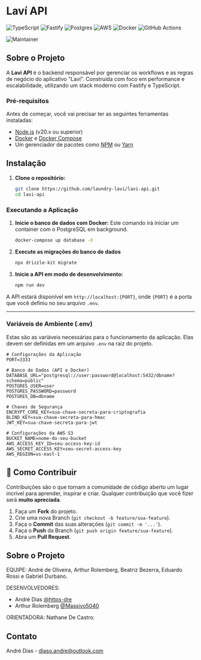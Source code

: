 # Laví API

![TypeScript](https://img.shields.io/badge/typescript-%23007ACC.svg?style=for-the-badge&logo=typescript&logoColor=white)
![Fastify](https://img.shields.io/badge/fastify-%23000000.svg?style=for-the-badge&logo=fastify&logoColor=white)
![Postgres](https://img.shields.io/badge/postgres-%23316192.svg?style=for-the-badge&logo=postgresql&logoColor=white)
![AWS](https://img.shields.io/badge/AWS-%23FF9900.svg?style=for-the-badge&logo=amazon-aws&logoColor=white)
![Docker](https://img.shields.io/badge/docker-%230db7ed.svg?style=for-the-badge&logo=docker&logoColor=white)
![GitHub Actions](https://img.shields.io/badge/github%20actions-%232671E5.svg?style=for-the-badge&logo=githubactions&logoColor=white)

![Maintainer](https://img.shields.io/badge/maintainer-https--dre-blue)

## Sobre o Projeto

A **Laví API** é o backend responsável por gerenciar os workflows e as regras de negócio do aplicativo "Laví". Construída com foco em performance e escalabilidade, utilizando um stack moderno com Fastify e TypeScript.

### Pré-requisitos

Antes de começar, você vai precisar ter as seguintes ferramentas instaladas:

  * [Node.js](https://nodejs.org/en/) (v20.x ou superior)
  * [Docker](https://www.docker.com/get-started) e [Docker Compose](https://docs.docker.com/compose/install/)
  * Um gerenciador de pacotes como [NPM](https://www.npmjs.com/) ou [Yarn](https://yarnpkg.com/)

## Instalação

1.  **Clone o repositório:**

    ```sh
    git clone https://github.com/laundry-lavi/lavi-api.git
    cd lavi-api
    ```

### Executando a Aplicação

1.  **Inicie o banco de dados com Docker:**
    Este comando irá iniciar um container com o PostgreSQL em background.

    ```sh
    docker-compose up database -d
    ```

2.  **Execute as migrações do banco de dados**

    ```sh
    npx drizzle-kit migrate
    ```

3.  **Inicie a API em modo de desenvolvimento:**

    ```sh
    npm run dev
    ```

A API estará disponível em `http://localhost:{PORT}`, onde `{PORT}` é a porta que você definiu no seu arquivo `.env`.

-----

### Variáveis de Ambiente (.env)

Estas são as variáveis necessárias para o funcionamento da aplicação. Elas devem ser definidas em um arquivo `.env` na raiz do projeto.

```properties
# Configurações da Aplicação
PORT=3333

# Banco de Dados (API e Docker)
DATABASE_URL="postgresql://user:password@localhost:5432/dbname?schema=public"
POSTGRES_USER=user
POSTGRES_PASSWORD=password
POSTGRES_DB=dbname

# Chaves de Segurança
ENCRYPT_CORE_KEY=sua-chave-secreta-para-criptografia
BLIND_KEY=sua-chave-secreta-para-hmac
JWT_KEY=sua-chave-secreta-para-jwt

# Configurações da AWS S3
BUCKET_NAME=nome-do-seu-bucket
AWS_ACCESS_KEY_ID=seu-access-key-id
AWS_SECRET_ACCESS_KEY=seu-secret-access-key
AWS_REGION=us-east-1
```

## 🤝 Como Contribuir

Contribuições são o que tornam a comunidade de código aberto um lugar incrível para aprender, inspirar e criar. Qualquer contribuição que você fizer será **muito apreciada**.

1.  Faça um **Fork** do projeto.
2.  Crie uma nova Branch (`git checkout -b feature/sua-feature`).
3.  Faça o **Commit** das suas alterações (`git commit -m '...'`).
4.  Faça o **Push** da Branch (`git push origin feature/sua-feature`).
5.  Abra um **Pull Request**.

## Sobre o Projeto

EQUIPE: André de Oliveira, Arthur Rolemberg, Beatriz Bezerra,
Eduardo Rossi e Gabriel Durbano.

DESENVOLVEDORES:

- André Dias [@https-dre](https://github.com/https-dre)
- Arthur Rolemberg [@Massivo5040](https://github.com/Massivo5040)

ORIENTADORA: Nathane De Castro.

## Contato

André Dias - [diaso.andre@outlook.com](mailto:diaso.andre@outlook.com)
